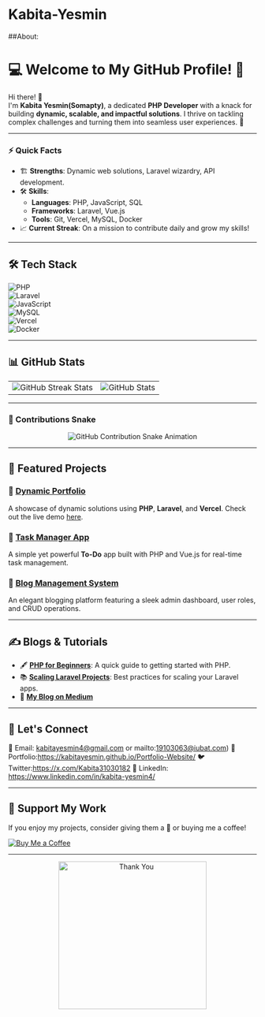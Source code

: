 # Kabita-Yesmin
##About:
# 💻 Welcome to My GitHub Profile! 🌟  

Hi there! 👋  
I'm **Kabita Yesmin(Somapty)**, a dedicated **PHP Developer** with a knack for building **dynamic, scalable, and impactful solutions**. I thrive on tackling complex challenges and turning them into seamless user experiences. 🚀  

---

### ⚡ Quick Facts  
- 🏗️ **Strengths**: Dynamic web solutions, Laravel wizardry, API development.  
- 🛠️ **Skills**:  
  - **Languages**: PHP, JavaScript, SQL  
  - **Frameworks**: Laravel, Vue.js  
  - **Tools**: Git, Vercel, MySQL, Docker  
- 📈 **Current Streak**: On a mission to contribute daily and grow my skills!  

---

## 🛠️ Tech Stack  
![PHP](https://img.shields.io/badge/-PHP-777BB4?logo=php&logoColor=white&style=flat-square)  
![Laravel](https://img.shields.io/badge/-Laravel-FF2D20?logo=laravel&logoColor=white&style=flat-square)  
![JavaScript](https://img.shields.io/badge/-JavaScript-F7DF1E?logo=javascript&logoColor=black&style=flat-square)  
![MySQL](https://img.shields.io/badge/-MySQL-4479A1?logo=mysql&logoColor=white&style=flat-square)  
![Vercel](https://img.shields.io/badge/-Vercel-000000?logo=vercel&logoColor=white&style=flat-square)  
![Docker](https://img.shields.io/badge/-Docker-2496ED?logo=docker&logoColor=white&style=flat-square)  

---

## 📊 GitHub Stats  

<table>
  <tr>
    <td>
      <img src="https://github-readme-streak-stats.herokuapp.com?user=yourusername&theme=tokyonight&hide_border=true" alt="GitHub Streak Stats" />
    </td>
    <td>
      <img src="https://github-readme-stats.vercel.app/api?username=yourusername&show_icons=true&theme=tokyonight&hide_border=true" alt="GitHub Stats" />
    </td>
  </tr>
</table>

---

### 🐍 Contributions Snake  
<p align="center">
  <img src="https://github.com/KabitaYesmin3063/Kabita-Yesmin/raw/output/github-contribution-grid-snake.svg" alt="GitHub Contribution Snake Animation" />
</p>

---

## 🚀 Featured Projects  
### 📌 [Dynamic Portfolio](#)  
A showcase of dynamic solutions using **PHP**, **Laravel**, and **Vercel**. Check out the live demo [here](https://vercel.com).  

### 📌 [Task Manager App](#)  
A simple yet powerful **To-Do** app built with PHP and Vue.js for real-time task management.  

### 📌 [Blog Management System](#)  
An elegant blogging platform featuring a sleek admin dashboard, user roles, and CRUD operations.  

---

## ✍️ Blogs & Tutorials  
- 🖋️ **[PHP for Beginners](#)**: A quick guide to getting started with PHP.  
- 📚 **[Scaling Laravel Projects](#)**: Best practices for scaling your Laravel apps.  
- 🔗 **[My Blog on Medium](https://medium.com/@yourprofile)**  

---

## 🌟 Let's Connect  
📧 Email: kabitayesmin4@gmail.com or mailto:19103063@iubat.com) 
💼 Portfolio:https://kabitayesmin.github.io/Portfolio-Website/ 
🐦 Twitter:https://x.com/Kabita31030182 
🔗 LinkedIn: https://www.linkedin.com/in/kabita-yesmin4/

---

## 💖 Support My Work  
If you enjoy my projects, consider giving them a 🌟 or buying me a coffee!  

[![Buy Me a Coffee](https://img.shields.io/badge/-Buy%20Me%20a%20Coffee-FFDD00?logo=buymeacoffee&logoColor=black&style=flat-square)](https://www.buymeacoffee.com/yourprofile)  

---

<p align="center">
  <img src="https://giphy.com/gifs/computador-gu-tecnology-bGgsc5mWoryfgKBx1u" alt="Thank You" width="300" />
</p>
